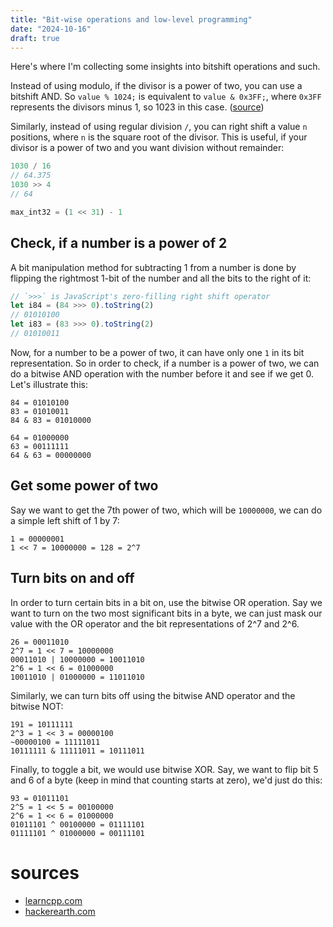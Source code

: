 ```yaml
---
title: "Bit-wise operations and low-level programming"
date: "2024-10-16"
draft: true
---
```


Here's where I'm collecting some insights into bitshift operations and such.

Instead of using modulo, if the divisor is a power of two, you can use a bitshift AND.
So `value % 1024;` is equivalent to `value & 0x3FF;`, where `0x3FF` represents the divisors minus 1, so 1023 in this case. ([source](https://mziccard.me/2015/05/08/modulo-and-division-vs-bitwise-operations/))

Similarly, instead of using regular division `/`, you can right shift a value `n` positions, where `n` is the square root of the divisor. This is useful, if your divisor is a power of two and you want division without remainder:

```javascript
1030 / 16
// 64.375
1030 >> 4
// 64
```

```python
max_int32 = (1 << 31) - 1
```

## Check, if a number is a power of 2

A bit manipulation method for subtracting 1 from a number is done by flipping the rightmost 1-bit of the number and all the bits to the right of it:

```javascript
// `>>>` is JavaScript's zero-filling right shift operator
let i84 = (84 >>> 0).toString(2)
// 01010100
let i83 = (83 >>> 0).toString(2)
// 01010011
```

Now, for a number to be a power of two, it can have only one `1` in its bit representation. So in order to check, if a number is a power of two, we can do a bitwise AND operation with the number before it and see if we get 0. Let's illustrate this:

```
84 = 01010100
83 = 01010011
84 & 83 = 01010000

64 = 01000000
63 = 00111111
64 & 63 = 00000000
```

## Get some power of two

Say we want to get the 7th power of two, which will be `10000000`, we can do a simple left shift of 1 by 7:

```
1 = 00000001
1 << 7 = 10000000 = 128 = 2^7
```

<!--
## Generate all the possible subsets of a set

([source](https://www.hackerearth.com/practice/basic-programming/bit-manipulation/basics-of-bit-manipulation/tutorial/))

[...]
-->

## Turn bits on and off

In order to turn certain bits in a bit on, use the bitwise OR operation. Say we want to turn on the two most significant bits in a byte, we can just mask our value with the OR operator and the bit representations of 2^7 and 2^6.

```
26 = 00011010
2^7 = 1 << 7 = 10000000
00011010 | 10000000 = 10011010
2^6 = 1 << 6 = 01000000
10011010 | 01000000 = 11011010
```

Similarly, we can turn bits off using the bitwise AND operator and the bitwise NOT:

```
191 = 10111111
2^3 = 1 << 3 = 00000100
~00000100 = 11111011
10111111 & 11111011 = 10111011
```

Finally, to toggle a bit, we would use bitwise XOR. Say, we want to flip bit 5 and 6 of a byte (keep in mind that counting starts at zero), we'd just do this:

```
93 = 01011101
2^5 = 1 << 5 = 00100000
2^6 = 1 << 6 = 01000000
01011101 ^ 00100000 = 01111101
01111101 ^ 01000000 = 00111101
```

# sources

- [learncpp.com](https://www.learncpp.com/cpp-tutorial/bit-manipulation-with-bitwise-operators-and-bit-masks/)
- [hackerearth.com](https://www.hackerearth.com/practice/basic-programming/bit-manipulation/basics-of-bit-manipulation/tutorial/)
